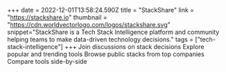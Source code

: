 +++
date = 2022-12-01T13:58:24.590Z
title = "StackShare"
link = "https://stackshare.io"
thumbnail = "https://cdn.worldvectorlogo.com/logos/stackshare.svg"
snippet="StackShare is a Tech Stack Intelligence platform and community helping teams to make data-driven technology decisions."
tags = ["tech-stack-intelligence"]
+++
Join discussions on stack decisions
Explore popular and trending tools
Browse public stacks from top companies
Compare tools side-by-side
